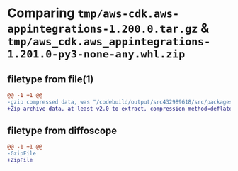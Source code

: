 # Comparing `tmp/aws-cdk.aws-appintegrations-1.200.0.tar.gz` & `tmp/aws_cdk.aws_appintegrations-1.201.0-py3-none-any.whl.zip`

## filetype from file(1)

```diff
@@ -1 +1 @@
-gzip compressed data, was "/codebuild/output/src432989618/src/packages/@aws-cdk/aws-appintegrations/dist/python/aws-cdk.aws-appintegrations-1.200.0.tar", last modified: Wed Apr 26 19:54:46 2023, max compression
+Zip archive data, at least v2.0 to extract, compression method=deflate
```

## filetype from diffoscope

```diff
@@ -1 +1 @@
-GzipFile
+ZipFile
```

